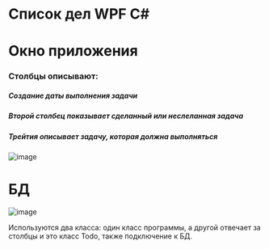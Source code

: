 <h1 >Список дел WPF C# </h1>

# Окно приложения

### Столбцы описывают:

  ##### Cоздание даты выполнения задачи
  
  ##### Второй столбец показывает сделанный или неслеланная задача
  
  ##### Трейтия описывает задачу, которая должна выполняться 
  
  ![image](https://user-images.githubusercontent.com/115609006/206979641-e238d7d3-4141-468d-8a9e-143ada5b1c9f.png)
  
# БД
<p align="center">
  
  ![image](https://user-images.githubusercontent.com/115609006/206979367-c8af2f08-eb6f-4002-8c64-49b50e2ee594.png)
  
</p>
Используются два класса: один класс программы, а другой отвечает за столбцы и это класс Todo, также подключение к БД.
